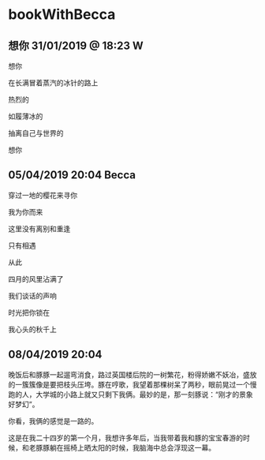 # bookWithBecca

## 想你 31/01/2019 @ 18:23  W

想你

在长满冒着蒸汽的冰针的路上

热烈的

如履薄冰的

抽离自己与世界的

想你

## 05/04/2019 20:04 Becca

穿过一地的樱花来寻你

我为你而来

这里没有离别和重逢

只有相遇

从此

四月的风里沾满了

我们谈话的声响

时光把你锁在

我心头的秋千上

## 08/04/2019 20:04

晚饭后和豚豚一起遛弯消食，路过英国楼后院的一树繁花，粉得娇嫩不妖冶，盛放的一簇簇像是要把枝头压垮。豚在哼歌，我望着那棵树呆了两秒，眼前晃过一个慢跑的人，大学城的小路上就又只剩下我俩。最妙的是，那一刻豚说：“刚才的景象好梦幻”。

你看，我俩的感觉是一路的。

这是在我二十四岁的第一个月，我想许多年后，当我带着我和豚的宝宝春游的时候，和老豚豚躺在摇椅上晒太阳的时候，我脑海中总会浮现这一幕。


